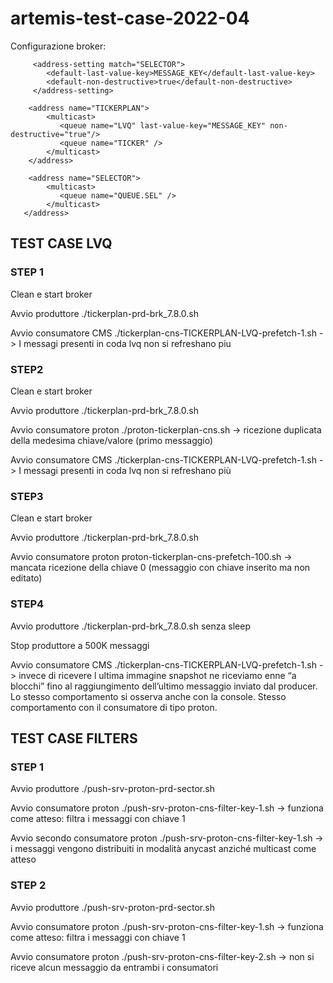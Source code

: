 # artemis-test-case-2022-04

Configurazione broker:


         <address-setting match="SELECTOR">
            <default-last-value-key>MESSAGE_KEY</default-last-value-key>
            <default-non-destructive>true</default-non-destructive>
         </address-setting>

        <address name="TICKERPLAN">
            <multicast>
               <queue name="LVQ" last-value-key="MESSAGE_KEY" non-destructive="true"/>
               <queue name="TICKER" />
            </multicast>
        </address>

        <address name="SELECTOR">
            <multicast>
               <queue name="QUEUE.SEL" />
            </multicast>
       </address>


## TEST CASE LVQ 

### STEP 1
Clean e start broker

Avvio produttore  ./tickerplan-prd-brk_7.8.0.sh

Avvio consumatore CMS ./tickerplan-cns-TICKERPLAN-LVQ-prefetch-1.sh  -> I messagi presenti in coda lvq non si refreshano piu

### STEP2
Clean e start broker 

Avvio produttore  ./tickerplan-prd-brk_7.8.0.sh

Avvio consumatore proton ./proton-tickerplan-cns.sh -> ricezione duplicata della medesima chiave/valore (primo messaggio)

Avvio consumatore CMS ./tickerplan-cns-TICKERPLAN-LVQ-prefetch-1.sh -> I messagi presenti in coda lvq non si refreshano più

### STEP3
Clean e start broker 

Avvio produttore  ./tickerplan-prd-brk_7.8.0.sh

Avvio consumatore proton proton-tickerplan-cns-prefetch-100.sh -> mancata ricezione della chiave 0 (messaggio con chiave inserito ma non editato)

### STEP4
Avvio produttore  ./tickerplan-prd-brk_7.8.0.sh senza sleep

Stop produttore   a 500K messaggi

Avvio consumatore CMS  ./tickerplan-cns-TICKERPLAN-LVQ-prefetch-1.sh  -> invece di ricevere l ultima immagine snapshot ne riceviamo enne “a blocchi” fino al raggiungimento dell’ultimo messaggio inviato dal producer.
Lo stesso comportamento si osserva anche con la console. Stesso comportamento con il consumatore di tipo proton.



## TEST CASE FILTERS

### STEP 1
Avvio produttore  ./push-srv-proton-prd-sector.sh

Avvio consumatore proton ./push-srv-proton-cns-filter-key-1.sh -> funziona come atteso: filtra i messaggi con chiave 1

Avvio secondo consumatore proton ./push-srv-proton-cns-filter-key-1.sh -> i messaggi vengono distribuiti in modalità anycast anziché multicast come atteso

### STEP 2
Avvio produttore  ./push-srv-proton-prd-sector.sh

Avvio consumatore proton ./push-srv-proton-cns-filter-key-1.sh -> funziona come atteso: filtra i messaggi con chiave 1

Avvio consumatore proton ./push-srv-proton-cns-filter-key-2.sh -> non si riceve alcun messaggio da entrambi i consumatori
